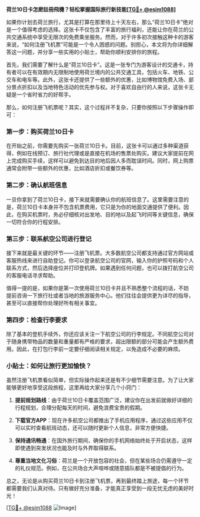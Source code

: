 **荷兰10日卡怎麽註冊飛機？轻松掌握国际旅行新技能[[TG💪+ @esim1088](https://t.me/s/esim1088)]**

如果你计划去荷兰旅行，尤其是打算在那里待上十天左右，那么“荷兰10日卡”绝对是一个值得考虑的选择。这张卡不仅包含了丰富的旅行福利，还能让你在荷兰的公共交通系统中享受无限次的免费乘坐服务。然而，对于许多初次接触这种卡的游客来说，“如何注册飞机票”可能是一个令人困惑的问题。别担心，本文将为你详细解答这一问题，并分享一些实用的小贴士，帮助你顺利安排你的旅程。

首先，我们需要了解什么是“荷兰10日卡”。这是一张专门为游客设计的交通卡，持有者可以在有效期内无限制地使用荷兰境内的公共交通工具，包括火车、地铁、公交车和电车等。此外，这张卡还提供了一些额外的优惠，比如博物馆免费入场、部分景点折扣以及当地特色活动的优先参与权。对于喜欢自由行的人来说，这张卡无疑是一个省时省力的好帮手。

那么，如何注册飞机票呢？其实，这个过程并不复杂，只要你按照以下步骤操作即可：

### 第一步：购买荷兰10日卡

在开始之前，你需要先购买一张荷兰10日卡。目前，这张卡可以通过多种渠道获得，例如在线预订、旅行社代理或是直接在机场的售票处购买。建议大家提前在网上完成购买手续，这样可以避免到达目的地后因人多而耽误时间。同时，网上购票通常会附带一些额外的优惠，比如酒店折扣或餐饮券等。

### 第二步：确认航班信息

一旦你拿到了荷兰10日卡，接下来就需要确认你的航班信息了。这里需要注意的是，荷兰10日卡本身并不包含机票费用，它只是为你的地面交通提供了便利。因此，在购买机票时，务必仔细核对出发地、目的地以及起飞时间等关键信息，确保一切符合你的行程安排。

### 第三步：联系航空公司进行登记

接下来就是最关键的环节——注册飞机票。大多数航空公司都支持通过官方网站或客服热线来进行自助登记。你可以登录航空公司的官网，输入你的护照号码和个人联系方式，然后选择座位并打印登机牌。如果遇到任何问题，也可以拨打航空公司的客服电话寻求帮助。

值得一提的是，如果你是第一次使用荷兰10日卡并且不熟悉整个流程的话，不妨提前咨询一下旅行社或者当地的旅游服务中心。他们往往会提供更为详尽的指导，甚至可以直接帮你处理好所有相关事宜。

### 第四步：检查行李要求

除了基本的登机手续外，你还应该关注一下航空公司的行李规定。不同航空公司对于随身携带物品的数量和重量都有严格的要求，超出限额的部分可能会产生额外费用。因此，在打包行李前一定要仔细阅读相关规定，以免造成不必要的麻烦。

### 小贴士：如何让旅行更加愉快？

虽然注册飞机票看似简单，但实际操作起来还是有不少细节需要注意。为了让大家能够更好地享受这段旅程，这里再给大家分享几个小窍门：

1. **提前规划路线**：由于荷兰10日卡覆盖范围广泛，建议你在出发前就做好详细的行程规划，合理分配每天的时间，避免浪费宝贵的假期。
   
2. **下载官方APP**：现在许多航空公司都推出了手机应用程序，通过这些应用不仅可以实时查看航班动态，还可以随时更新个人信息，非常方便快捷。

3. **保持通讯畅通**：在国外旅行期间，确保你的手机网络始终处于开启状态，这样即使遇到突发状况也能及时与外界取得联系。

4. **尊重当地文化习俗**：荷兰是一个开放包容的社会，但在某些场合仍需遵守一定的礼仪规范。例如，在公共场合大声喧哗或随意插队都是不被提倡的行为。

总之，无论是从购买荷兰10日卡到注册飞机票，再到最终踏上旅途，每一个环节都需要我们认真对待。只有做好充分准备，才能真正享受到一段无忧无虑的美好时光！

[[TG💪+ @esim1088](https://t.me/s/esim1088) ![Image](https://i.postimg.cc/4NQfJmqS/Snipaste-2025-05-13-00-14-12.png)]